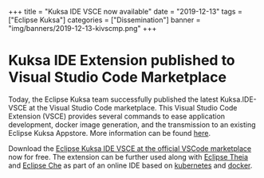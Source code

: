 +++
title = "Kuksa IDE VSCE now available"
date = "2019-12-13"
tags = ["Eclipse Kuksa"]
categories = ["Dissemination"]
banner = "img/banners/2019-12-13-kivscmp.png"
+++

# Kuksa IDE Extension published to Visual Studio Code Marketplace

Today, the Eclipse Kuksa team successfully published the latest Kuksa.IDE-VSCE at the Visual Studio Code marketplace. 
This Visual Studio Code Extension (VSCE) provides several commands to ease application development, docker image generation, and the transmission to an existing Eclipse Kuksa Appstore. More information can be found [here](https://github.com/eclipse/kuksa.ide/tree/master/VSCode-Extensions). <!-- REPLACE WITH TAG AS SOON AS 0.2.0 Release is out-->

Download the [Eclipse Kuksa IDE VSCE at the official VSCode marketplace](https://marketplace.visualstudio.com/items?itemName=Eclipse-Kuksa-Team.kuksa-ide) now for free.
The extension can be further used along with [Eclipse Theia](https://theia-ide.org) and [Eclipse Che](https://www.eclipse.org/che/) as part of an online IDE based on [kubernetes](https://kubernetes.io) and [docker](https://www.docker.com).